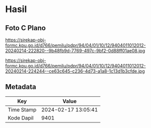 # Hasil

## Foto C Plano

https://sirekap-obj-formc.kpu.go.id/d766/pemilu/pdpr/94/04/01/10/12/9404011012012-20240214-222820--9b48fb9d-7769-497c-9bf2-0d88ff01ae08.jpg

https://sirekap-obj-formc.kpu.go.id/d766/pemilu/pdpr/94/04/01/10/12/9404011012012-20240214-224244--ce63c645-c236-4d73-a1a8-1c13d1b3cfde.jpg


## Metadata

| Key        | Value               |
| ---------- | ------------------- |
| Time Stamp | 2024-02-17 13:05:41 |
| Kode Dapil | 9401                |



